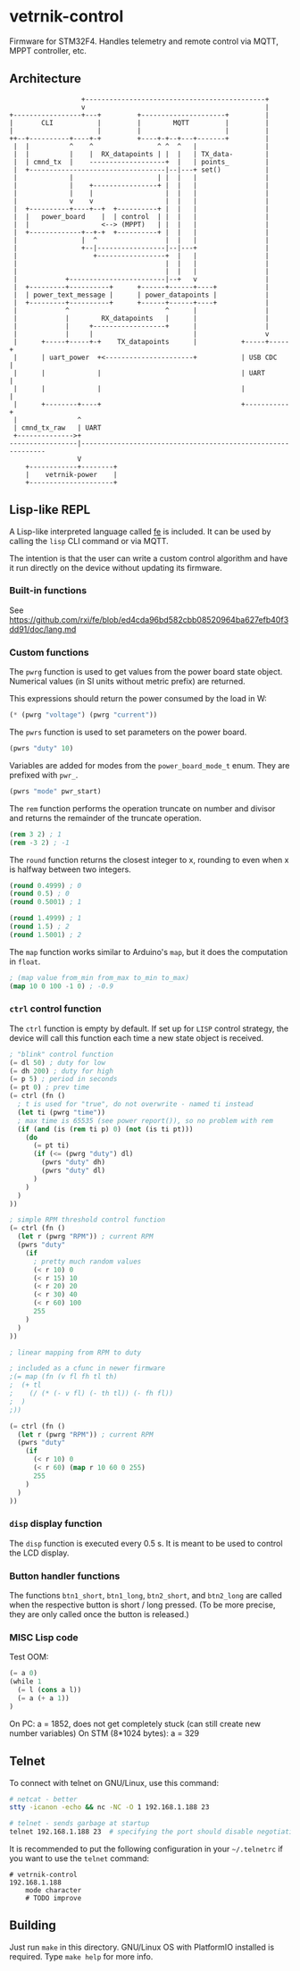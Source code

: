 # vetrnik-control
Firmware for STM32F4. Handles telemetry and remote control via MQTT,
MPPT controller, etc.

## Architecture
```text
                  +---------------------------------------------+
                  v                                             |
+-----------------+---+         +---------------------+         |
|       CLI           |         |        MQTT         |         |
|                     |         |                     |         |
++--+----------+----+-+         +----+-+--+---+-------+         |
 |  |          ^    ^                ^ ^  ^   |                 |
 |  |          |    |  RX_datapoints | |  |   | TX_data-        |
 |  | cmnd_tx  |    -------------------+  |   | points_         |
 |  +----------------------------------|--|---+ set()           |
 |             |                     | |  |   |                 |
 |             |    +----------------+ |  |   |                 |
 |             |    |                  |  |   |                 |
 |             v    v                  |  |   |                 |
 |  +----------+----+--+  +----------+ |  |   |                 |
 |  |   power_board    |  | control  | |  |   |                 |
 |  |                  <--> (MPPT)   | |  |   |                 |
 |  +-------------+--+-+  +----------+ |  |   |                 |
 |                |  ^                 |  |   |                 |
 |                +--|-----------------|--|---+                 |
 |                   +-----------------+  |   |                 |
 |                                     |  |   |                 |
 |                                     |  |   |                 |
 |            +------------------------|--+   v                 |
 |  +---------+----------+      +------+------+----+            |
 |  | power_text_message |      | power_datapoints |            |
 |  +---------+----------+      +------+------+----+            |
 |            ^                        ^      |                 |
 |            |        RX_datapoints   |      |                 |
 |            |     +------------------+      |                 |
 |            |     |                         |                 v
 |      +-----+-----+-+    TX_datapoints      |           +-----+-----+
 |      | uart_power  +<----------------------+           | USB CDC   |
 |      |             |                                   | UART      |
 |      |             |                                   |           |
 |      +--------+----+                                   +-----------+
 |               ^
 | cmnd_tx_raw   | UART
 +-------------->+
-----------------|-------------------------------------------------------------
                 V
    +------------+--------+
    |    vetrnik-power    |
    +---------------------+
```


## Lisp-like REPL
A Lisp-like interpreted language called [fe](https://github.com/rxi/fe) is
included. It can be used by calling the `lisp` CLI command or via MQTT.

The intention is that the user can write a custom control algorithm and have
it run directly on the device without updating its firmware.


### Built-in functions
See https://github.com/rxi/fe/blob/ed4cda96bd582cbb08520964ba627efb40f3dd91/doc/lang.md


### Custom functions
The `pwrg` function is used to get values from the power board state object.
Numerical values (in SI units without metric prefix) are returned.

This expressions should return the power consumed by the load in W:
```lisp
(* (pwrg "voltage") (pwrg "current"))
```

The `pwrs` function is used to set parameters on the power board.
```lisp
(pwrs "duty" 10)
```

Variables are added for modes from the `power_board_mode_t` enum.
They are prefixed with `pwr_`.
```lisp
(pwrs "mode" pwr_start)
```


The `rem` function performs the operation truncate on number and divisor and
returns the remainder of the truncate operation.
```lisp
(rem 3 2) ; 1
(rem -3 2) ; -1
```

The `round` function returns the closest integer to x, rounding to even when x
is halfway between two integers.
```lisp
(round 0.4999) ; 0
(round 0.5) ; 0
(round 0.5001) ; 1

(round 1.4999) ; 1
(round 1.5) ; 2
(round 1.5001) ; 2
```

The `map` function works similar to Arduino's `map`, but it does the
computation in `float`.
```lisp
; (map value from_min from_max to_min to_max)
(map 10 0 100 -1 0) ; -0.9
```


### `ctrl` control function
The `ctrl` function is empty by default. If set up for `LISP` control
strategy, the device will call this function each time a new state object is
received.

```lisp
; "blink" control function
(= dl 50) ; duty for low
(= dh 200) ; duty for high
(= p 5) ; period in seconds
(= pt 0) ; prev time
(= ctrl (fn ()
  ; t is used for "true", do not overwrite - named ti instead
  (let ti (pwrg "time"))
  ; max time is 65535 (see power report()), so no problem with rem
  (if (and (is (rem ti p) 0) (not (is ti pt)))
    (do
      (= pt ti)
      (if (<= (pwrg "duty") dl)
        (pwrs "duty" dh)
        (pwrs "duty" dl)
      )
    )
  )
))
```

```lisp
; simple RPM threshold control function
(= ctrl (fn ()
  (let r (pwrg "RPM")) ; current RPM
  (pwrs "duty"
    (if
      ; pretty much random values
      (< r 10) 0
      (< r 15) 10
      (< r 20) 20
      (< r 30) 40
      (< r 60) 100
      255
    )
  )
))
```

```lisp
; linear mapping from RPM to duty

; included as a cfunc in newer firmware
;(= map (fn (v fl fh tl th)
;  (+ tl
;    (/ (* (- v fl) (- th tl)) (- fh fl))
;  )
;))

(= ctrl (fn ()
  (let r (pwrg "RPM")) ; current RPM
  (pwrs "duty"
    (if
      (< r 10) 0
      (< r 60) (map r 10 60 0 255)
      255
    )
  )
))
```


### `disp` display function
The `disp` function is executed every 0.5 s. It is meant to be used to control
the LCD display.


### Button handler functions
The functions `btn1_short`, `btn1_long`, `btn2_short`, and `btn2_long` are
called when the respective button is short / long pressed. (To be more
precise, they are only called once the button is released.)


### MISC Lisp code
Test OOM:
```lisp
(= a 0)
(while 1
  (= l (cons a l))
  (= a (+ a 1))
)
```
On PC: a = 1852, does not get completely stuck (can still create new number
variables)
On STM (8*1024 bytes): a = 329



## Telnet
To connect with telnet on GNU/Linux, use this command:
```sh
# netcat - better
stty -icanon -echo && nc -NC -O 1 192.168.1.188 23

# telnet - sends garbage at startup
telnet 192.168.1.188 23  # specifying the port should disable negotiation
```

It is recommended to put the following configuration in your `~/.telnetrc` if
you want to use the `telnet` command:
```
# vetrnik-control
192.168.1.188
    mode character
    # TODO improve
```


## Building
Just run `make` in this directory. GNU/Linux OS with PlatformIO installed is
required.
Type `make help` for more info.
